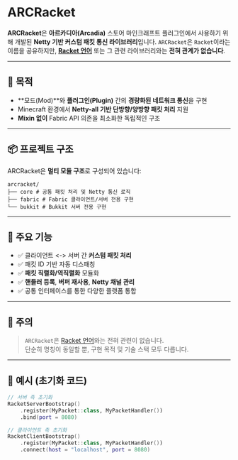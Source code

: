# ARCRacket

**ARCRacket**은 **아르카디아(Arcadia)** 스토어 마인크래프트 플러그인에서 사용하기 위해 개발된 **Netty 기반 커스텀 패킷 통신 라이브러리**입니다. `ARCRacket`은 `Racket`이라는 이름을 공유하지만, **[Racket 언어](https://racket-lang.org)** 또는 그 관련 라이브러리와는 **전혀 관계가 없습니다**.

---

## 🎯 목적

- **모드(Mod)**와 **플러그인(Plugin)** 간의 **경량화된 네트워크 통신**을 구현
- Minecraft 환경에서 **Netty-all 기반 단방향/양방향 패킷 처리** 지원
- **Mixin 없이** Fabric API 의존을 최소화한 독립적인 구조

---

## 📦 프로젝트 구조

ARCRacket은 **멀티 모듈 구조**로 구성되어 있습니다:

```
arcracket/
├── core # 공통 패킷 처리 및 Netty 통신 로직
├── fabric # Fabric 클라이언트/서버 전용 구현
└── bukkit # Bukkit 서버 전용 구현
```


---

## 🔌 주요 기능

- ✅ 클라이언트 <-> 서버 간 **커스텀 패킷 처리**
- ✅ 패킷 ID 기반 자동 디스패칭
- ✅ **패킷 직렬화/역직렬화** 모듈화
- ✅ **핸들러 등록**, **버퍼 재사용**, **Netty 채널 관리**
- ✅ 공통 인터페이스를 통한 다양한 플랫폼 통합

---

## 🚫 주의

> `ARCRacket`은 [Racket 언어](https://racket-lang.org)와는 전혀 관련이 없습니다.  
> 단순히 명칭이 동일할 뿐, 구현 목적 및 기술 스택 모두 다릅니다.

---

## 🔧 예시 (초기화 코드)

```kotlin
// 서버 측 초기화
RacketServerBootstrap()
    .register(MyPacket::class, MyPacketHandler())
    .bind(port = 8080)
```

```kotlin
// 클라이언트 측 초기화
RacketClientBootstrap()
    .register(MyPacket::class, MyPacketHandler())
    .connect(host = "localhost", port = 8080)
```
